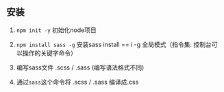 ## 安装

1. `npm init -y` 初始化node项目
2. `npm install sass -g` 安装sass
  install == i  -g 全局模式（指令集: 控制台可以操作的关键字命令）

3. 编写sass文件 .scss / .sass (编写语法格式不同)
4. 通过`sass`这个命令将  .scss / .sass 编译成.css